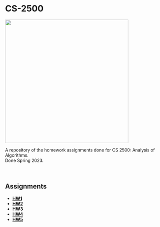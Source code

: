 # CS-2500
<img src="https://miro.medium.com/v2/resize:fit:0/0*sRJQy9-CU_5H7wS3.png" height="400"/><br/>

A repository of the homework assignments done for CS 2500: Analysis of Algorithms.<br/>
Done Spring 2023.<br/>
<br/><br/>

## Assignments
- __[HW1](2023-SP-102-hw1a-ajc3xc-master)__
- __[HW2](2023-SP-102-hw2-ajc3xc-master)__
- __[HW3](2023-SP-102-hw3-ajc3xc-master)__
- __[HW4](2023-SP-102-hw4-ajc3xc-master)__
- __[HW5](2023-SP-102-hw5-ajc3xc-master)__
